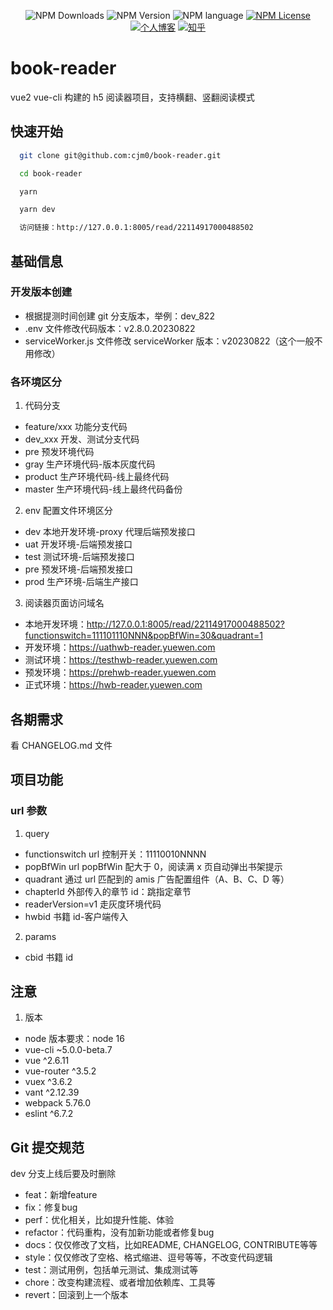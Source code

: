 <p align="center">
  <img alt="NPM Downloads" src="https://img.shields.io/npm/d18m/book-reader">
  <img alt="NPM Version" src="https://img.shields.io/npm/v/book-reader">
  <img alt="NPM language" src="https://img.shields.io/badge/language-js-orange.svg">
  <a href="https://github.com/cjm0/book-reader/blob/main/LICENSE"><img alt="NPM License" src="https://img.shields.io/npm/l/book-reader"></a>
  <a href="https://cjm0.github.io/blog/page/list/"><img alt="个人博客" src="https://img.shields.io/badge/blog-@前端一锅煮-blue.svg"></a>
  <a href="https://www.zhihu.com/people/qian-duan-yiguo-zhu"><img alt="知乎" src="https://img.shields.io/badge/知乎-@前端一锅煮-blue.svg"></a>
</p>

# book-reader

vue2 vue-cli 构建的 h5 阅读器项目，支持横翻、竖翻阅读模式

## 快速开始

```bash
  git clone git@github.com:cjm0/book-reader.git

  cd book-reader

  yarn

  yarn dev

  访问链接：http://127.0.0.1:8005/read/22114917000488502
```

## 基础信息

### 开发版本创建

- 根据提测时间创建 git 分支版本，举例：dev_822
- .env 文件修改代码版本：v2.8.0.20230822
- serviceWorker.js 文件修改 serviceWorker 版本：v20230822（这个一般不用修改）

### 各环境区分

1. 代码分支
  - feature/xxx 功能分支代码
  - dev_xxx 开发、测试分支代码
  - pre 预发环境代码
  - gray 生产环境代码-版本灰度代码
  - product 生产环境代码-线上最终代码
  - master 生产环境代码-线上最终代码备份

2. env 配置文件环境区分
  - dev 本地开发环境-proxy 代理后端预发接口
  - uat 开发环境-后端预发接口
  - test 测试环境-后端预发接口
  - pre 预发环境-后端预发接口
  - prod 生产环境-后端生产接口

3. 阅读器页面访问域名
  - 本地开发环境：http://127.0.0.1:8005/read/22114917000488502?functionswitch=111101110NNN&popBfWin=30&quadrant=1
  - 开发环境：https://uathwb-reader.yuewen.com
  - 测试环境：https://testhwb-reader.yuewen.com
  - 预发环境：https://prehwb-reader.yuewen.com
  - 正式环境：https://hwb-reader.yuewen.com

## 各期需求

看 CHANGELOG.md 文件

## 项目功能

### url 参数

1. query
- functionswitch url 控制开关：11110010NNNN
- popBfWin url popBfWin 配大于 0，阅读满 x 页自动弹出书架提示
- quadrant 通过 url 匹配到的 amis 广告配置组件（A、B、C、D 等）
- chapterId 外部传入的章节 id：跳指定章节
- readerVersion=v1 走灰度环境代码
- hwbid 书籍 id-客户端传入

2. params
- cbid 书籍 id

## 注意

1. 版本
- node 版本要求：node 16
- vue-cli ~5.0.0-beta.7
- vue ^2.6.11
- vue-router ^3.5.2
- vuex ^3.6.2
- vant ^2.12.39
- webpack 5.76.0
- eslint ^6.7.2

## Git 提交规范

dev 分支上线后要及时删除

- feat：新增feature
- fix：修复bug
- perf：优化相关，比如提升性能、体验
- refactor：代码重构，没有加新功能或者修复bug
- docs：仅仅修改了文档，比如README, CHANGELOG, CONTRIBUTE等等
- style：仅仅修改了空格、格式缩进、逗号等等，不改变代码逻辑
- test：测试用例，包括单元测试、集成测试等
- chore：改变构建流程、或者增加依赖库、工具等
- revert：回滚到上一个版本
